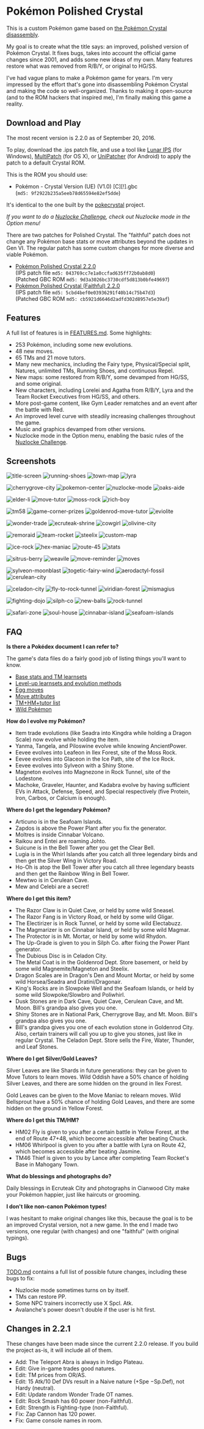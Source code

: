 # Pokémon Polished Crystal

This is a custom Pokémon game based on [the Pokémon Crystal disassembly](https://github.com/pret/pokecrystal).

My goal is to create what the title says: an improved, polished version of Pokémon Crystal. It fixes bugs, takes into account the official game changes since 2001, and adds some new ideas of my own. Many features restore what was removed from R/B/Y, or original to HG/SS.

I've had vague plans to make a Pokémon game for years. I'm very impressed by the effort that's gone into disassembling Pokémon Crystal and making the code so well-organized. Thanks to making it open-source (and to the ROM hackers that inspired me), I'm finally making this game a reality.


## Download and Play

The most recent version is 2.2.0 as of September 20, 2016.

To play, download the .ips patch file, and use a tool like [Lunar IPS](http://fusoya.eludevisibility.org/lips/) (for Windows), [MultiPatch](http://projects.sappharad.com/tools/multipatch.html) (for OS X), or [UniPatcher](https://play.google.com/store/apps/details?id=org.emunix.unipatcher&hl=en) (for Android) to apply the patch to a default Crystal ROM.

This is the ROM you should use:

* Pokémon - Crystal Version (UE) (V1.0) [C][!].gbc  
  (`md5: 9f2922b235a5eeb78d65594e82ef5dde`)

It's identical to the one built by the [pokecrystal](https://github.com/pret/pokecrystal) project.

*If you want to do a [Nuzlocke Challenge](http://bulbapedia.bulbagarden.net/wiki/Nuzlocke_Challenge), check out Nuzlocke mode in the Option menu!*

There are two patches for Polished Crystal. The "faithful" patch does not change any Pokémon base stats or move attributes beyond the updates in Gen VI. The regular patch has some custom changes for more diverse and viable Pokémon.

* [Pokémon Polished Crystal 2.2.0](patches/polishedcrystal-2.2.0.ips)  
  (IPS patch file `md5: 043769cc7e1a0ccfad635ff72b0ab8d0`)  
  (Patched GBC ROM `md5: 9d3a3026bc3730cdf5d813b0bfe49697`)
* [Pokémon Polished Crystal (Faithful) 2.2.0](patches/polishedcrystal-faithful-2.2.0.ips)  
  (IPS patch file `md5: 5cbd4bef0e03936291f40b14c75b47d3`)  
  (Patched GBC ROM `md5: cb5921d6646d2adfd302d8957e5e39af`)


## Features

A full list of features is in [FEATURES.md](FEATURES.md). Some highlights:

* 253 Pokémon, including some new evolutions.
* 48 new moves.
* 65 TMs and 21 move tutors.
* Many new mechanics, including the Fairy type, Physical/Special split, Natures, unlimited TMs, Running Shoes, and continuous Repel.
* New maps: some restored from R/B/Y, some devamped from HG/SS, and some original.
* New characters, including Lorelei and Agatha from R/B/Y, Lyra and the Team Rocket Executives from HG/SS, and others.
* More post-game content, like Gym Leader rematches and an event after the battle with Red.
* An improved level curve with steadily increasing challenges throughout the game.
* Music and graphics devamped from other versions.
* Nuzlocke mode in the Option menu, enabling the basic rules of the [Nuzlocke Challenge](http://bulbapedia.bulbagarden.net/wiki/Nuzlocke_Challenge).


## Screenshots

![title-screen](screenshots/title-screen.png)
![running-shoes](screenshots/running-shoes.png)
![town-map](screenshots/town-map.png)
![lyra](screenshots/lyra.png)
  
![cherrygrove-city](screenshots/cherrygrove-city.png)
![pokemon-center](screenshots/pokemon-center.png)
![nuzlocke-mode](screenshots/nuzlocke-mode.png)
![oaks-aide](screenshots/oaks-aide.png)
  
![elder-li](screenshots/elder-li.png)
![move-tutor](screenshots/move-tutor.png)
![moss-rock](screenshots/moss-rock.png)
![rich-boy](screenshots/rich-boy.png)
  
![tm58](screenshots/tm58.png)
![game-corner-prizes](screenshots/game-corner-prizes.png)
![goldenrod-move-tutor](screenshots/goldenrod-move-tutor.png)
![eviolite](screenshots/eviolite.png)
  
![wonder-trade](screenshots/wonder-trade.png)
![ecruteak-shrine](screenshots/ecruteak-shrine.png)
![cowgirl](screenshots/cowgirl.png)
![olivine-city](screenshots/olivine-city.png)
  
![remoraid](screenshots/remoraid.png)
![team-rocket](screenshots/team-rocket.png)
![steelix](screenshots/steelix.png)
![custom-map](screenshots/custom-map.png)
  
![ice-rock](screenshots/ice-rock.png)
![hex-maniac](screenshots/hex-maniac.png)
![route-45](screenshots/route-45.png)
![stats](screenshots/stats.png)

![sitrus-berry](screenshots/sitrus-berry.png)
![weavile](screenshots/weavile.png)
![move-reminder](screenshots/move-reminder.png)
![moves](screenshots/moves.png)
  
![sylveon-moonblast](screenshots/sylveon-moonblast.png)
![togetic-fairy-wind](screenshots/togetic-fairy-wind.png)
![aerodactyl-fossil](screenshots/aerodactyl-fossil.png)
![cerulean-city](screenshots/cerulean-city.png)
  
![celadon-city](screenshots/celadon-city.png)
![fly-to-rock-tunnel](screenshots/fly-to-rock-tunnel.png)
![viridian-forest](screenshots/viridian-forest.png)
![mismagius](screenshots/mismagius.png)
  
![fighting-dojo](screenshots/fighting-dojo.png)
![silph-co](screenshots/silph-co.png)
![new-balls](screenshots/new-balls.png)
![rock-tunnel](screenshots/rock-tunnel.png)
  
![safari-zone](screenshots/safari-zone.png)
![soul-house](screenshots/soul-house.png)
![cinnabar-island](screenshots/cinnabar-island.png)
![seafoam-islands](screenshots/seafoam-islands.png)


## FAQ

**Is there a Pokédex document I can refer to?**

The game's data files do a fairly good job of listing things you'll want to know.

* [Base stats and TM learnsets](data/base_stats/)
* [Level-up learnsets and evolution methods](data/evos_attacks.asm)
* [Egg moves](data/egg_moves.asm)
* [Move attributes](battle/moves/moves.asm)
* [TM+HM+tutor list](engine/tmhm.asm#L48)
* [Wild Pokémon](data/wild/)

**How do I evolve my Pokémon?**

* Item trade evolutions (like Seadra into Kingdra while holding a Dragon Scale) now evolve while holding the item.
* Yanma, Tangela, and Piloswine evolve while knowing AncientPower.
* Eevee evolves into Leafeon in Ilex Forest, site of the Moss Rock.
* Eevee evolves into Glaceon in the Ice Path, site of the Ice Rock.
* Eevee evolves into Sylveon with a Shiny Stone.
* Magneton evolves into Magnezone in Rock Tunnel, site of the Lodestone.
* Machoke, Graveler, Haunter, and Kadabra evolve by having sufficient EVs in Attack, Defense, Speed, and Special respectively (five Protein, Iron, Carbos, or Calcium is enough).

**Where do I get the legendary Pokémon?**

* Articuno is in the Seafoam Islands.
* Zapdos is above the Power Plant after you fix the generator.
* Moltres is inside Cinnabar Volcano.
* Raikou and Entei are roaming Johto.
* Suicune is in the Bell Tower after you get the Clear Bell.
* Lugia is in the Whirl Islands after you catch all three legendary birds and then get the Silver Wing in Victory Road.
* Ho-Oh is atop the Bell Tower after you catch all three legendary beasts and then get the Rainbow Wing in Bell Tower.
* Mewtwo is in Cerulean Cave.
* Mew and Celebi are a secret!

**Where do I get this item?**

* The Razor Claw is in Quiet Cave, or held by some wild Sneasel.
* The Razor Fang is in Victory Road, or held by some wild Gligar.
* The Electirizer is in Rock Tunnel, or held by some wild Electabuzz.
* The Magmarizer is on Cinnabar Island, or held by some wild Magmar.
* The Protector is in Mt. Mortar, or held by some wild Rhydon.
* The Up-Grade is given to you in Silph Co. after fixing the Power Plant generator.
* The Dubious Disc is in Celadon City.
* The Metal Coat is in the Goldenrod Dept. Store basement, or held by some wild Magnemite/Magneton and Steelix.
* Dragon Scales are in Dragon's Den and Mount Mortar, or held by some wild Horsea/Seadra and Dratini/Dragonair.
* King's Rocks are in Slowpoke Well and the Seafoam Islands, or held by some wild Slowpoke/Slowbro and Poliwhirl.
* Dusk Stones are in Dark Cave, Quiet Cave, Cerulean Cave, and Mt. Moon. Bill's grandpa also gives you one.
* Shiny Stones are in National Park, Cherrygrove Bay, and Mt. Moon. Bill's grandpa also gives you one.
* Bill's grandpa gives you one of each evolution stone in Goldenrod City. Also, certain trainers will call you up to give you stones, just like in regular Crystal. The Celadon Dept. Store sells the Fire, Water, Thunder, and Leaf Stones.

**Where do I get Silver/Gold Leaves?**

Silver Leaves are like Shards in future generations: they can be given to Move Tutors to learn moves. Wild Oddish have a 50% chance of holding Silver Leaves, and there are some hidden on the ground in Ilex Forest.

Gold Leaves can be given to the Move Maniac to relearn moves. Wild Bellsprout have a 50% chance of holding Gold Leaves, and there are some hidden on the ground in Yellow Forest.

**Where do I get this TM/HM?**

* HM02 Fly is given to you after a certain battle in Yellow Forest, at the end of Route 47+48, which become accessible after beating Chuck.
* HM06 Whirlpool is given to you after a battle with Lyra on Route 42, which becomes accessible after beating Jasmine.
* TM46 Thief is given to you by Lance after completing Team Rocket's Base in Mahogany Town.

**What do blessings and photographs do?**

Daily blessings in Ecruteak City and photographs in Cianwood City make your Pokémon happier, just like haircuts or grooming.

**I don't like non-canon Pokémon types!**

I was hesitant to make original changes like this, because the goal is to be an improved Crystal version, not a new game. In the end I made two versions, one regular (with changes) and one "faithful" (with original typings).


## Bugs

[TODO.md](TODO.md) contains a full list of possible future changes, including these bugs to fix:

* Nuzlocke mode sometimes turns on by itself.
* TMs can restore PP.
* Some NPC trainers incorrectly use X Spcl. Atk.
* Avalanche's power doesn't double if the user is hit first.


## Changes in 2.2.1

These changes have been made since the current 2.2.0 release. If you build the project as-is, it will include all of them.

* Add: The Teleport Abra is always in Indigo Plateau.
* Edit: Give in-game trades good natures.
* Edit: TM prices from OR/AS.
* Edit: 15 Atk/10 Def DVs result in a Naive nature (+Spe −Sp.Def), not Hardy (neutral).
* Edit: Update random Wonder Trade OT names.
* Edit: Rock Smash has 60 power (non-Faithful).
* Edit: Strength is Fighting-type (non-Faithful).
* Fix: Zap Cannon has 120 power.
* Fix: Game console names in room.
